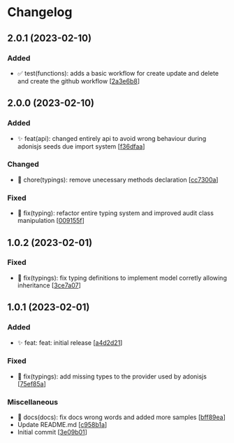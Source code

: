 # Changelog

<a name="2.0.1"></a>
## 2.0.1 (2023-02-10)

### Added

- ✅ test(functions): adds a basic workflow for create update and delete and create the github workflow [[2a3e6b8](https://github.com/ks-labs/adonis5-audit/commit/2a3e6b8802b0e9aa41e62eed73c7f72927a535e5)]


<a name="2.0.0"></a>
## 2.0.0 (2023-02-10)

### Added

- ✨ feat(api): changed entirely api to avoid  wrong behaviour during adonisjs seeds due import system [[f36dfaa](https://github.com/ks-labs/adonis5-audit/commit/f36dfaa8aad389356c0802185cfe5efb2a369be0)]

### Changed

- 🚚 chore(typings): remove unecessary methods declaration [[cc7300a](https://github.com/ks-labs/adonis5-audit/commit/cc7300a98fe830ef97e7aaff5ed4b9d5578c3230)]

### Fixed

- 🐛 fix(typing): refactor entire typing system and improved audit class manipulation [[009155f](https://github.com/ks-labs/adonis5-audit/commit/009155f8041dd960bd6d36531f27fbe0e8a0c06f)]


<a name="1.0.2"></a>
## 1.0.2 (2023-02-01)

### Fixed

- 🐛 fix(typings): fix typing definitions to implement model corretly allowing inheritance [[3ce7a07](https://github.com/ks-labs/adonis5-audit/commit/3ce7a071ecd1b64c0479f31ade043a55948b33c1)]


<a name="1.0.1"></a>
## 1.0.1 (2023-02-01)

### Added

- ✨ feat: feat: initial release [[a4d2d21](https://github.com/ks-labs/adonis5-audit/commit/a4d2d211cff9c3003393bf67d5e6c4ef5545066d)]

### Fixed

- 🐛 fix(typings): add missing types to the provider used by adonisjs [[75ef85a](https://github.com/ks-labs/adonis5-audit/commit/75ef85ab9840a3196306af282776f8e2a54587b5)]

### Miscellaneous

- 📝 docs(docs): fix docs wrong words and added more samples [[bff89ea](https://github.com/ks-labs/adonis5-audit/commit/bff89eaa71a658a3ac3880772b8205e14b36016d)]
-  Update README.md [[c958b1a](https://github.com/ks-labs/adonis5-audit/commit/c958b1aa7b106e3bdca65a0501a0013712ca4171)]
-  Initial commit [[3e09b01](https://github.com/ks-labs/adonis5-audit/commit/3e09b01fce7f0978165d9d43738888980b652bd3)]


